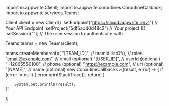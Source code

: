 import io.appwrite.Client;
import io.appwrite.coroutines.CoroutineCallback;
import io.appwrite.services.Teams;

Client client = new Client()
    .setEndpoint("https://cloud.appwrite.io/v1") // Your API Endpoint
    .setProject("5df5acd0d48c2") // Your project ID
    .setSession(""); // The user session to authenticate with

Teams teams = new Teams(client);

teams.createMembership(
    "[TEAM_ID]", // teamId
    listOf(), // roles
    "email@example.com", // email (optional)
    "[USER_ID]", // userId (optional)
    "+12065550100", // phone (optional)
    "https://example.com", // url (optional)
    "[NAME]", // name (optional)
    new CoroutineCallback<>((result, error) -> {
        if (error != null) {
            error.printStackTrace();
            return;
        }

        System.out.println(result);
    })
);

